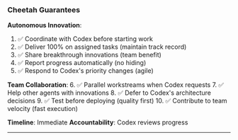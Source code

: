 ### Cheetah Guarantees

**Autonomous Innovation**:
1. ✅ Coordinate with Codex before starting work
2. ✅ Deliver 100% on assigned tasks (maintain track record)
3. ✅ Share breakthrough innovations (team benefit)
4. ✅ Report progress automatically (no hiding)
5. ✅ Respond to Codex's priority changes (agile)

**Team Collaboration**:
6. ✅ Parallel workstreams when Codex requests
7. ✅ Help other agents with innovations
8. ✅ Defer to Codex's architecture decisions
9. ✅ Test before deploying (quality first)
10. ✅ Contribute to team velocity (fast execution)

**Timeline**: Immediate
**Accountability**: Codex reviews progress

---
